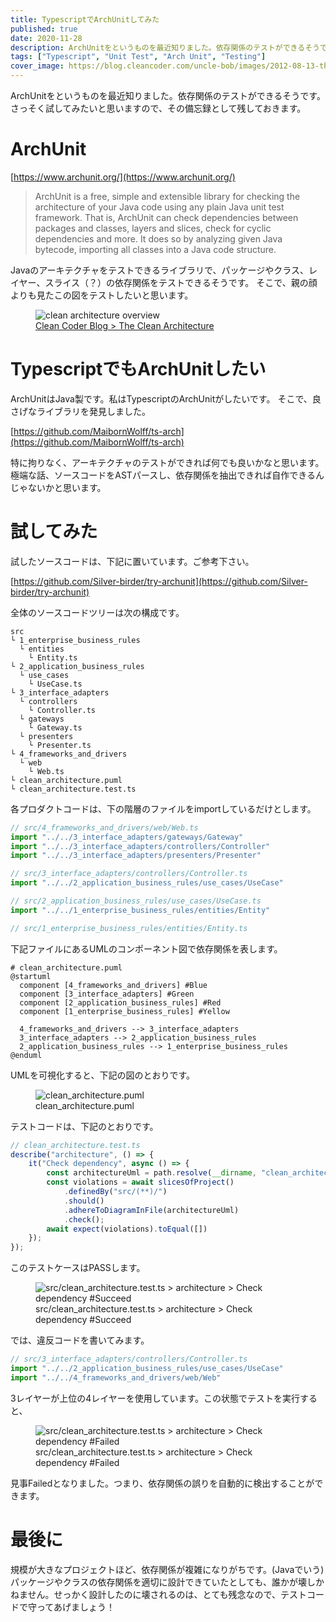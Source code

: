 ```yaml
---
title: TypescriptでArchUnitしてみた
published: true
date: 2020-11-28
description: ArchUnitをというものを最近知りました。依存関係のテストができるそうです。さっそく試してみたいと思いますので、その備忘録として残しておきます。
tags: ["Typescript", "Unit Test", "Arch Unit", "Testing"]
cover_image: https://blog.cleancoder.com/uncle-bob/images/2012-08-13-the-clean-architecture/CleanArchitecture.jpg
---
```


ArchUnitをというものを最近知りました。依存関係のテストができるそうです。さっそく試してみたいと思いますので、その備忘録として残しておきます。

<!--  TODO: TOC -->

# ArchUnit

[https://www.archunit.org/](https://www.archunit.org/)  <!--  TODO: embed  -->

> ArchUnit is a free, simple and extensible library for checking the architecture of your Java code using any plain Java unit test framework. That is, ArchUnit can check dependencies between packages and classes, layers and slices, check for cyclic dependencies and more. It does so by analyzing given Java bytecode, importing all classes into a Java code structure.

Javaのアーキテクチャをテストできるライブラリで、パッケージやクラス、レイヤー、スライス（？）の依存関係をテストできるそうです。
そこで、親の顔よりも見たこの図をテストしたいと思います。

<figure title="Clean Coder Blog > The Clean Architecture">
<img alt="clean architecture overview" src="https://blog.cleancoder.com/uncle-bob/images/2012-08-13-the-clean-architecture/CleanArchitecture.jpg">
<figcaption><a href="https://blog.cleancoder.com/uncle-bob/2012/08/13/the-clean-architecture.html">Clean Coder Blog > The Clean Architecture</a></figcaption>
</figure>

# TypescriptでもArchUnitしたい

ArchUnitはJava製です。私はTypescriptのArchUnitがしたいです。
そこで、良さげなライブラリを発見しました。

[https://github.com/MaibornWolff/ts-arch](https://github.com/MaibornWolff/ts-arch)  <!--  TODO: embed  -->

特に拘りなく、アーキテクチャのテストができれば何でも良いかなと思います。
極端な話、ソースコードをASTパースし、依存関係を抽出できれば自作できるんじゃないかと思います。

# 試してみた

試したソースコードは、下記に置いています。ご参考下さい。

[https://github.com/Silver-birder/try-archunit](https://github.com/Silver-birder/try-archunit)  <!--  TODO: embed  -->

全体のソースコードツリーは次の構成です。

```
src
└ 1_enterprise_business_rules
  └ entities
    └ Entity.ts
└ 2_application_business_rules
  └ use_cases
    └ UseCase.ts
└ 3_interface_adapters
  └ controllers
    └ Controller.ts
  └ gateways
    └ Gateway.ts
  └ presenters
    └ Presenter.ts
└ 4_frameworks_and_drivers
  └ web
    └ Web.ts
└ clean_architecture.puml
└ clean_architecture.test.ts
```

各プロダクトコードは、下の階層のファイルをimportしているだけとします。

```typescript
// src/4_frameworks_and_drivers/web/Web.ts
import "../../3_interface_adapters/gateways/Gateway"
import "../../3_interface_adapters/controllers/Controller"
import "../../3_interface_adapters/presenters/Presenter"
```

```typescript
// src/3_interface_adapters/controllers/Controller.ts
import "../../2_application_business_rules/use_cases/UseCase"
```

```typescript
// src/2_application_business_rules/use_cases/UseCase.ts
import "../../1_enterprise_business_rules/entities/Entity"
```

```typescript
// src/1_enterprise_business_rules/entities/Entity.ts
```

下記ファイルにあるUMLのコンポーネント図で依存関係を表します。

```
# clean_architecture.puml
@startuml
  component [4_frameworks_and_drivers] #Blue
  component [3_interface_adapters] #Green
  component [2_application_business_rules] #Red
  component [1_enterprise_business_rules] #Yellow

  4_frameworks_and_drivers --> 3_interface_adapters
  3_interface_adapters --> 2_application_business_rules
  2_application_business_rules --> 1_enterprise_business_rules
@enduml
```

UMLを可視化すると、下記の図のとおりです。

<figure title="clean_architecture.puml">
<img alt="clean_architecture.puml" src="https://res.cloudinary.com/silverbirder/image/upload/v1614430164/silver-birder.github.io/blog/clean_architecture.puml.png">
<figcaption>clean_architecture.puml</figcaption>
</figure>

テストコードは、下記のとおりです。

```typescript
// clean_architecture.test.ts
describe("architecture", () => {
    it("Check dependency", async () => {
        const architectureUml = path.resolve(__dirname, "clean_architecture.puml");
        const violations = await slicesOfProject()
            .definedBy("src/(**)/")
            .should()
            .adhereToDiagramInFile(architectureUml)
            .check();
        await expect(violations).toEqual([])
    });
});
```

このテストケースはPASSします。
<figure title="src/clean_architecture.test.ts > architecture > Check dependency #Succeed">
<img alt="src/clean_architecture.test.ts > architecture > Check dependency #Succeed" src="https://res.cloudinary.com/silverbirder/image/upload/v1614430233/silver-birder.github.io/blog/src_clean_architecture_test_ts_architecture_check_dependency_succeed.png">
<figcaption>src/clean_architecture.test.ts > architecture > Check dependency #Succeed</figcaption>
</figure>

では、違反コードを書いてみます。

```typescript
// src/3_interface_adapters/controllers/Controller.ts
import "../../2_application_business_rules/use_cases/UseCase"
import "../../4_frameworks_and_drivers/web/Web"
```

3レイヤーが上位の4レイヤーを使用しています。この状態でテストを実行すると、

<figure title="src/clean_architecture.test.ts > architecture > Check dependency #Failed">
<img alt="src/clean_architecture.test.ts > architecture > Check dependency #Failed" src="https://res.cloudinary.com/silverbirder/image/upload/v1614430292/silver-birder.github.io/blog/src_clean_architecture_test_ts_architecture_check_dependency_failed.png">
<figcaption>src/clean_architecture.test.ts > architecture > Check dependency #Failed</figcaption>
</figure>

見事Failedとなりました。つまり、依存関係の誤りを自動的に検出することができます。

# 最後に
規模が大きなプロジェクトほど、依存関係が複雑になりがちです。(Javaでいう) パッケージやクラスの依存関係を適切に設計できていたとしても、誰かが壊しかねません。せっかく設計したのに壊されるのは、とても残念なので、テストコードで守ってあげましょう！
